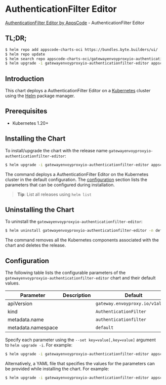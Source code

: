 # AuthenticationFilter Editor

[AuthenticationFilter Editor by AppsCode](https://appscode.com) - AuthenticationFilter Editor

## TL;DR;

```bash
$ helm repo add appscode-charts-oci https://bundles.byte.builders/ui/
$ helm repo update
$ helm search repo appscode-charts-oci/gatewayenvoyproxyio-authenticationfilter-editor --version=v0.8.0
$ helm upgrade -i gatewayenvoyproxyio-authenticationfilter-editor appscode-charts-oci/gatewayenvoyproxyio-authenticationfilter-editor -n default --create-namespace --version=v0.8.0
```

## Introduction

This chart deploys a AuthenticationFilter Editor on a [Kubernetes](http://kubernetes.io) cluster using the [Helm](https://helm.sh) package manager.

## Prerequisites

- Kubernetes 1.20+

## Installing the Chart

To install/upgrade the chart with the release name `gatewayenvoyproxyio-authenticationfilter-editor`:

```bash
$ helm upgrade -i gatewayenvoyproxyio-authenticationfilter-editor appscode-charts-oci/gatewayenvoyproxyio-authenticationfilter-editor -n default --create-namespace --version=v0.8.0
```

The command deploys a AuthenticationFilter Editor on the Kubernetes cluster in the default configuration. The [configuration](#configuration) section lists the parameters that can be configured during installation.

> **Tip**: List all releases using `helm list`

## Uninstalling the Chart

To uninstall the `gatewayenvoyproxyio-authenticationfilter-editor`:

```bash
$ helm uninstall gatewayenvoyproxyio-authenticationfilter-editor -n default
```

The command removes all the Kubernetes components associated with the chart and deletes the release.

## Configuration

The following table lists the configurable parameters of the `gatewayenvoyproxyio-authenticationfilter-editor` chart and their default values.

|     Parameter      | Description |                   Default                   |
|--------------------|-------------|---------------------------------------------|
| apiVersion         |             | <code>gateway.envoyproxy.io/v1alpha1</code> |
| kind               |             | <code>AuthenticationFilter</code>           |
| metadata.name      |             | <code>authenticationfilter</code>           |
| metadata.namespace |             | <code>default</code>                        |


Specify each parameter using the `--set key=value[,key=value]` argument to `helm upgrade -i`. For example:

```bash
$ helm upgrade -i gatewayenvoyproxyio-authenticationfilter-editor appscode-charts-oci/gatewayenvoyproxyio-authenticationfilter-editor -n default --create-namespace --version=v0.8.0 --set apiVersion=gateway.envoyproxy.io/v1alpha1
```

Alternatively, a YAML file that specifies the values for the parameters can be provided while
installing the chart. For example:

```bash
$ helm upgrade -i gatewayenvoyproxyio-authenticationfilter-editor appscode-charts-oci/gatewayenvoyproxyio-authenticationfilter-editor -n default --create-namespace --version=v0.8.0 --values values.yaml
```
